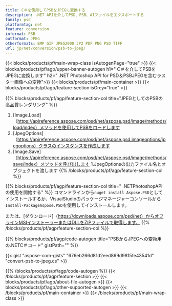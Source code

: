 ```yaml
---
title: C＃を使用してPSBをJPEGに変換する
description: .NET APIを介してPSD、PSB、AIファイルをエクスポートする
family: psd
platformtag: net
feature: conversion
informat: PSB
outformat: JPEG
otherformats: BMP GIF JPEG2000 JP2 PDF PNG PSD TIFF
url: jp/net/conversion/psb-to-jpeg/
---
```


{{< blocks/products/pf/main-wrap-class isAutogenPage="true" >}}
{{< blocks/products/pf/agp/upper-banner-autogen h1=" C＃を介してPSBをJPEGに変換します" h2=" .NET Photoshop API for PSD＆PSBJPEGを含むラスター画像への変換">}}
{{< blocks/products/pf/main-container >}}
{{< blocks/products/pf/agp/feature-section isGrey="true" >}}

{{% blocks/products/pf/agp/feature-section-col title="JPEGとしてのPSBの高品質レンダリング" %}}
1. [Image.Load]（https://apireference.aspose.com/psd/net/aspose.psd/image/methods/load/index）メソッドを使用してPSBをロードします
1. [JpegOptions]（https://apireference.aspose.com/psd/net/aspose.psd.imageoptions/jpegoptions）クラスのインスタンスを作成します
1. [Image.Save]（https://apireference.aspose.com/psd/net/aspose.psd/image/methods/save/index）メソッドを呼び出します
1.JpegOptionsの出力ファイル名とオブジェクトを渡します
{{% /blocks/products/pf/agp/feature-section-col %}}

{{% blocks/products/pf/agp/feature-section-col title=" .NETPhotoshopAPIの使用を開始する" %}}
コマンドラインから```nuget install Aspose.PSD```としてインストールするか、VisualStudioのパッケージマネージャーコンソールから```Install-PackageAspose.PSD```を使用してインストールします。

または、[ダウンロード]（https://downloads.aspose.com/psd/net）からオフラインMSIインストーラーまたはDLLをZIPファイルで取得します。
{{% /blocks/products/pf/agp/feature-section-col %}}

{{% blocks/products/pf/agp/code-autogen title="PSBからJPEGへの変換用の.NETC＃コード" gistPath="" %}}

{{< gist "aspose-com-gists" "676eb266d81d2eed869d9815fe43541d" "convert-psb-to-jpeg.cs" >}}

{{% /blocks/products/pf/agp/code-autogen %}}
{{< /blocks/products/pf/agp/feature-section >}}
{{< blocks/products/pf/agp/about-file-autogen >}}
{{< blocks/products/pf/agp/other-supported-autogen >}}
{{< /blocks/products/pf/main-container >}}
{{< /blocks/products/pf/main-wrap-class >}}
